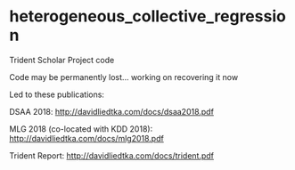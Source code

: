 # heterogeneous_collective_regression
Trident Scholar Project code


Code may be permanently lost... working on recovering it now


Led to these publications:

DSAA 2018: http://davidliedtka.com/docs/dsaa2018.pdf

MLG 2018 (co-located with KDD 2018): http://davidliedtka.com/docs/mlg2018.pdf

Trident Report: http://davidliedtka.com/docs/trident.pdf
